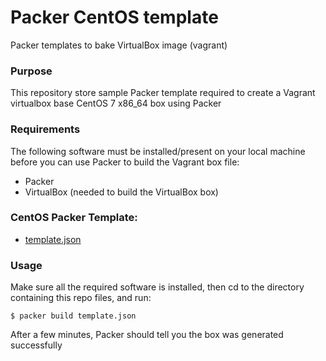 # Packer CentOS template
Packer templates to bake VirtualBox image (vagrant)

### Purpose
This repository store sample Packer template required to create a Vagrant virtualbox base CentOS 7 x86_64 box using Packer

### Requirements
The following software must be installed/present on your local machine before you can use Packer to build the Vagrant box file:

* Packer
* VirtualBox (needed to build the VirtualBox box)

### CentOS Packer Template:

* [template.json](https://github.com/achuchulev/packer-vbox-centos7/blob/master/template.json)

### Usage
Make sure all the required software is installed, then cd to the directory containing this repo files, and run:

`$ packer build template.json`

After a few minutes, Packer should tell you the box was generated successfully
